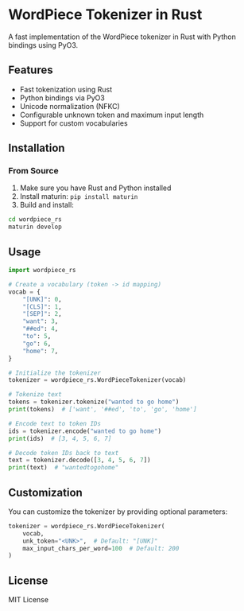 # WordPiece Tokenizer in Rust

A fast implementation of the WordPiece tokenizer in Rust with Python bindings using PyO3.

## Features

- Fast tokenization using Rust
- Python bindings via PyO3
- Unicode normalization (NFKC)
- Configurable unknown token and maximum input length
- Support for custom vocabularies

## Installation

### From Source

1. Make sure you have Rust and Python installed
2. Install maturin: `pip install maturin`
3. Build and install:
```bash
cd wordpiece_rs
maturin develop
```

## Usage

```python
import wordpiece_rs

# Create a vocabulary (token -> id mapping)
vocab = {
    "[UNK]": 0,
    "[CLS]": 1,
    "[SEP]": 2,
    "want": 3,
    "##ed": 4,
    "to": 5,
    "go": 6,
    "home": 7,
}

# Initialize the tokenizer
tokenizer = wordpiece_rs.WordPieceTokenizer(vocab)

# Tokenize text
tokens = tokenizer.tokenize("wanted to go home")
print(tokens)  # ['want', '##ed', 'to', 'go', 'home']

# Encode text to token IDs
ids = tokenizer.encode("wanted to go home")
print(ids)  # [3, 4, 5, 6, 7]

# Decode token IDs back to text
text = tokenizer.decode([3, 4, 5, 6, 7])
print(text)  # "wantedtogohome"
```

## Customization

You can customize the tokenizer by providing optional parameters:

```python
tokenizer = wordpiece_rs.WordPieceTokenizer(
    vocab,
    unk_token="<UNK>",  # Default: "[UNK]"
    max_input_chars_per_word=100  # Default: 200
)
```

## License

MIT License